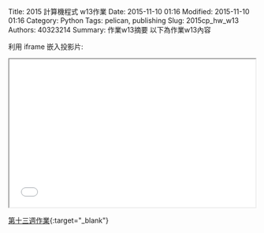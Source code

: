 Title: 2015 計算機程式 w13作業
Date: 2015-11-10 01:16
Modified: 2015-11-10 01:16
Category: Python
Tags: pelican, publishing
Slug: 2015cp_hw_w13
Authors: 40323214
Summary: 作業w13摘要
以下為作業w13內容

利用 iframe 嵌入投影片:

<iframe src="40323214_cp_w13.html" width="500" height="300"></iframe>

[第十三週作業](40323211_cp_w13.html){:target="_blank"}





